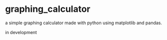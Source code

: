 # graphing_calculator
a simple graphing calculator made with python using matplotlib and pandas.

in development
